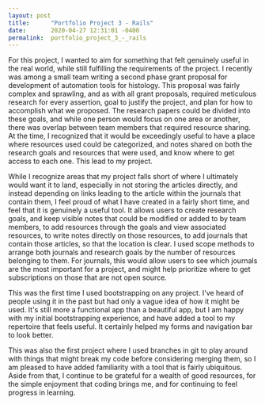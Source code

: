 ```yaml
---
layout: post
title:      "Portfolio Project 3 - Rails"
date:       2020-04-27 12:31:01 -0400
permalink:  portfolio_project_3_-_rails
---
```



For this project, I wanted to aim for something that felt genuinely useful in the real world, while still fulfilling the requirements of the project. I recently was among a small team writing a second phase grant proposal for development of automation tools for histology. This proposal was fairly complex and sprawling, and as with all grant proposals, required meticulous research for every assertion, goal to justify the project, and plan for how to accomplish what we proposed. The research papers could be divided into these goals, and while one person would focus on one area or another, there was overlap between team members that required resource sharing. At the time, I recognized that it would be exceedingly useful to have a place where resources used could be categorized, and notes shared on both the research goals and resources that were used, and know where to get access to each one. This lead to my project.

While I recognize areas that my project falls short of where I ultimately would want it to land, especially in not storing the articles directly, and instead depending on links leading to the article within the journals that contain them, I feel proud of what I have created in a fairly short time, and feel that it is genuinely a useful tool. It allows users to create research goals, and keep visible notes that could be modified or added to by team members, to add resources through the goals and view associated resources, to write notes directly on those resources, to add journals that contain those articles, so that the location is clear. I used scope methods to arrange both journals and research goals by the number of resources belonging to them. For journals, this would allow users to see which journals are the most important for a project, and might help prioritize where to get subscriptions on those that are not open source. 

This was the first time I used bootstrapping on any project. I've heard of people using it in the past but had only a vague idea of how it might be used. It's still more a functional app than a beautiful app, but I am happy with my initial bootstrapping experience, and have added a tool to my repertoire that feels useful. It certainly helped my forms and navigation bar to look better.

This was also the first project where I used branches in git to play around with things that might break my code before considering merging them, so I am pleased to have added familiarity with a tool that is fairly ubiquitous. Aside from that, I continue to be grateful for a wealth of good resources, for the simple enjoyment that coding brings me, and for continuing to feel progress in learning.
